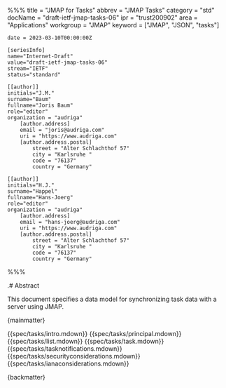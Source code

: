 %%%
    title = "JMAP for Tasks"
    abbrev = "JMAP Tasks"
    category = "std"
    docName = "draft-ietf-jmap-tasks-06"
    ipr = "trust200902"
    area = "Applications"
    workgroup = "JMAP"
    keyword = ["JMAP", "JSON", "tasks"]

    date = 2023-03-10T00:00:00Z

    [seriesInfo]
    name="Internet-Draft"
    value="draft-ietf-jmap-tasks-06"
    stream="IETF"
    status="standard"

    [[author]]
    initials="J.M."
    surname="Baum"
    fullname="Joris Baum"
    role="editor"
    organization = "audriga"
        [author.address]
        email = "joris@audriga.com"
        uri = "https://www.audriga.com"
        [author.address.postal]
            street = "Alter Schlachthof 57"
            city = "Karlsruhe "
            code = "76137"
            country = "Germany"

    [[author]]
    initials="H.J."
    surname="Happel"
    fullname="Hans-Joerg"
    role="editor"
    organization = "audriga"
        [author.address]
        email = "hans-joerg@audriga.com"
        uri = "https://www.audriga.com"
        [author.address.postal]
            street = "Alter Schlachthof 57"
            city = "Karlsruhe "
            code = "76137"
            country = "Germany"
%%%

.# Abstract

This document specifies a data model for synchronizing task data with a server using JMAP.

{mainmatter}

{{spec/tasks/intro.mdown}}
{{spec/tasks/principal.mdown}}
{{spec/tasks/list.mdown}}
{{spec/tasks/task.mdown}}
{{spec/tasks/tasknotifications.mdown}}
{{spec/tasks/securityconsiderations.mdown}}
{{spec/tasks/ianaconsiderations.mdown}}

{backmatter}
